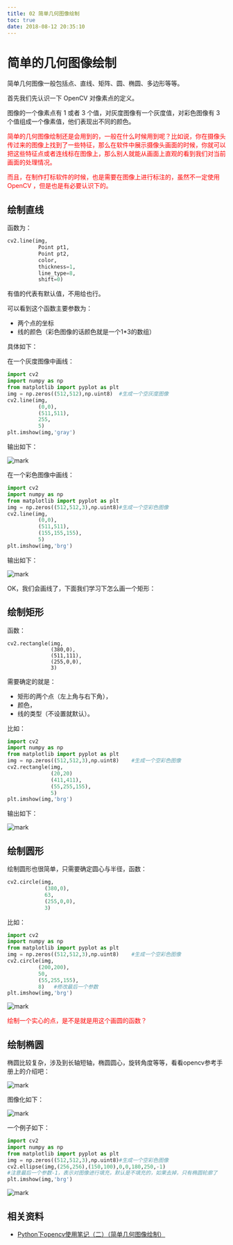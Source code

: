 ```yaml
---
title: 02 简单几何图像绘制
toc: true
date: 2018-08-12 20:35:10
---
```

# 简单的几何图像绘制

简单几何图像一般包括点、直线、矩阵、圆、椭圆、多边形等等。

首先我们先认识一下 OpenCV 对像素点的定义。

图像的一个像素点有 1 或者 3 个值，对灰度图像有一个灰度值，对彩色图像有 3 个值组成一个像素值，他们表现出不同的颜色。

<span style="color:red;">简单的几何图像绘制还是会用到的，一般在什么时候用到呢？比如说，你在摄像头传过来的图像上找到了一些特征，那么在软件中展示摄像头画面的时候，你就可以把这些特征点或者连线标在图像上，那么别人就能从画面上直观的看到我们对当前画面的处理情况。</span>

<span style="color:red;">而且，在制作打标软件的时候，也是需要在图像上进行标注的，虽然不一定使用 OpenCV ，但是也是有必要认识下的。</span>




## 绘制直线

函数为：

```python
cv2.line(img,
          Point pt1,
          Point pt2,
          color,
          thickness=1,
          line_type=8,
          shift=0)
```


有值的代表有默认值，不用给也行。

可以看到这个函数主要参数为：

- 两个点的坐标
- 线的颜色（彩色图像的话颜色就是一个1*3的数组）

具体如下：

在一个灰度图像中画线：

```python
import cv2
import numpy as np
from matplotlib import pyplot as plt
img = np.zeros((512,512),np.uint8)  #生成一个空灰度图像
cv2.line(img,
          (0,0),
          (511,511),
          255,
          5)
plt.imshow(img,'gray')
```

输出如下：

![mark](http://pacdb2bfr.bkt.clouddn.com/blog/image/180812/d4iBhlJ7c0.png?imageslim)

在一个彩色图像中画线：

```python
import cv2
import numpy as np
from matplotlib import pyplot as plt
img = np.zeros((512,512,3),np.uint8)#生成一个空彩色图像
cv2.line(img,
          (0,0),
          (511,511),
          (155,155,155),
          5)
plt.imshow(img,'brg')
```

输出如下：

![mark](http://pacdb2bfr.bkt.clouddn.com/blog/image/180812/Id5CLDJcK4.png?imageslim)


OK，我们会画线了，下面我们学习下怎么画一个矩形：

## 绘制矩形

函数：

```
cv2.rectangle(img,
              (380,0),
              (511,111),
              (255,0,0),
              3)
```

需要确定的就是：

- 矩形的两个点（左上角与右下角），
- 颜色，
- 线的类型（不设置就默认）。


比如：

```python
import cv2
import numpy as np
from matplotlib import pyplot as plt
img = np.zeros((512,512,3),np.uint8)    #生成一个空彩色图像
cv2.rectangle(img,
              (20,20)
              (411,411),
              (55,255,155),
              5)
plt.imshow(img,'brg')
```

输出如下：

![mark](http://pacdb2bfr.bkt.clouddn.com/blog/image/180812/J57c4K2gC7.png?imageslim)

## 绘制圆形

绘制圆形也很简单，只需要确定圆心与半径，函数：

```python
cv2.circle(img,
            (380,0),
            63,
            (255,0,0),
            3)
```

比如：

```python
import cv2
import numpy as np
from matplotlib import pyplot as plt
img = np.zeros((512,512,3),np.uint8)    #生成一个空彩色图像
cv2.circle(img,
          (200,200),
          50,
          (55,255,155),
          8)   #修改最后一个参数
plt.imshow(img,'brg')
```

![mark](http://pacdb2bfr.bkt.clouddn.com/blog/image/180812/f3040GJGCC.png?imageslim)

<span style="color:red;">绘制一个实心的点，是不是就是用这个画圆的函数？</span>

## 绘制椭圆

椭圆比较复杂，涉及到长轴短轴，椭圆圆心，旋转角度等等，看看opencv参考手册上的介绍吧：

![mark](http://pacdb2bfr.bkt.clouddn.com/blog/image/180812/ke6ek6aF8m.png?imageslim)

图像化如下：

![mark](http://pacdb2bfr.bkt.clouddn.com/blog/image/180812/aF55GG7fI0.png?imageslim)

一个例子如下：

```python
import cv2
import numpy as np
from matplotlib import pyplot as plt
img = np.zeros((512,512,3),np.uint8)#生成一个空彩色图像
cv2.ellipse(img,(256,256),(150,100),0,0,180,250,-1)
#注意最后一个参数-1，表示对图像进行填充，默认是不填充的，如果去掉，只有椭圆轮廓了
plt.imshow(img,'brg')
```

![mark](http://pacdb2bfr.bkt.clouddn.com/blog/image/180812/mBI9iA06Hc.png?imageslim)


## 相关资料

- [Python下opencv使用笔记（二）（简单几何图像绘制）](https://blog.csdn.net/on2way/article/details/46793911)
